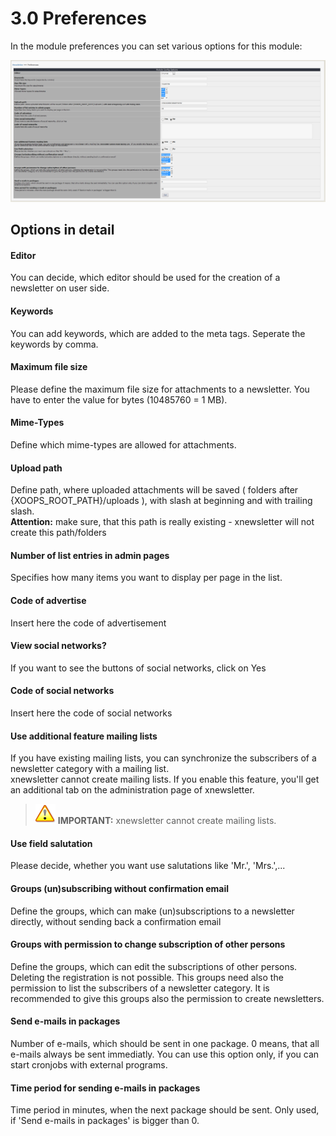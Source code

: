 # 3.0 Preferences

In the module preferences you can set various options for this module:<br/>

![](preferences_en.PNG)


## Options in detail
#### Editor
You can decide, which editor should be used for the creation of a newsletter on user side.

#### Keywords
You can add keywords, which are added to the meta tags. Seperate the keywords by comma.

#### Maximum file size
Please define the maximum file size for attachments to a newsletter. You have to enter the value for bytes (10485760 = 1 MB).


#### Mime-Types
Define which mime-types are allowed for attachments.

#### Upload path
Define path, where uploaded attachments will be saved ( folders after {XOOPS_ROOT_PATH}/uploads ), with slash at beginning and with trailing slash.<br/>
**Attention:** make sure, that this path is really existing - xnewsletter will not create this path/folders

#### Number of list entries in admin pages
Specifies how many items you want to display per page in the list.
	
#### Code of advertise
Insert here the code of advertisement
	
#### View social networks?
If you want to see the buttons of social networks, click on Yes

#### Code of social networks
Insert here the code of social networks
	
#### Use additional feature mailing lists
If you have existing mailing lists, you can synchronize the subscribers of a newsletter category with a mailing list.<br/> xnewsletter cannot create mailing lists. If you enable this feature, you'll get an additional tab on the administration page of xnewsletter.
>![](../assets/info/important.png) **IMPORTANT:** xnewsletter cannot create mailing lists. 

#### Use field salutation
Please decide, whether you want use salutations like 'Mr.', 'Mrs.',...

#### Groups (un)subscribing without confirmation email
Define the groups, which can make (un)subscriptions to a newsletter directly, without sending back a confirmation email
	
#### Groups with permission to change subscription of other persons
Define the groups, which can edit the subscriptions of other persons. Deleting the registration is not possible. This groups need also the permission to list the subscribers of a newsletter category. It is recommended to give this groups also the permission to create newsletters.
	
#### Send e-mails in packages
Number of e-mails, which should be sent in one package. 0 means, that all e-mails always be sent immediatly. You can use this option only, if you can start cronjobs with external programs.
	
#### Time period for sending e-mails in packages
Time period in minutes, when the next package should be sent. Only used, if 'Send e-mails in packages' is bigger than 0.

